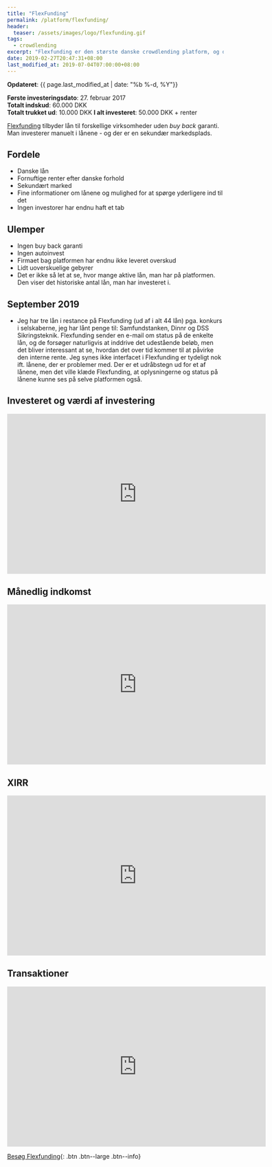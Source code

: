 ```yaml
---
title: "FlexFunding"
permalink: /platform/flexfunding/
header:
  teaser: /assets/images/logo/flexfunding.gif
tags:
  - crowdlending
excerpt: "Flexfunding er den største danske crowdlending platform, og den platform jeg startede på."
date: 2019-02-27T20:47:31+08:00
last_modified_at: 2019-07-04T07:00:00+08:00
---
```


**Opdateret**: {{ page.last_modified_at | date: "%b %-d, %Y"}}

**Første investeringsdato**: 27. februar 2017  
**Totalt indskud**: 60.000 DKK  
**Totalt trukket ud**: 10.000 DKK
**I alt investeret**: 50.000 DKK + renter

[Flexfunding](/go/flexfunding/) tilbyder lån til forskellige virksomheder uden _buy back_ garanti. Man investerer manuelt i lånene - og der er en sekundær markedsplads.

## Fordele

- Danske lån
- Fornuftige renter efter danske forhold
- Sekundært marked
- Fine informationer om lånene og mulighed for at spørge yderligere ind til det
- Ingen investorer har endnu haft et tab

## Ulemper

- Ingen buy back garanti
- Ingen autoinvest
- Firmaet bag platformen har endnu ikke leveret overskud
- Lidt uoverskuelige gebyrer
- Det er ikke så let at se, hvor mange aktive lån, man har på platformen. Den viser det historiske antal lån, man har investeret i.

## September 2019

- Jeg har tre lån i restance på Flexfunding (ud af i alt 44 lån) pga. konkurs i selskaberne, jeg har lånt penge til: Samfundstanken, Dinnr og DSS Sikringsteknik. Flexfunding sender en e-mail om status på de enkelte lån, og de forsøger naturligvis at inddrive det udestående beløb, men det bliver interessant at se, hvordan det over tid kommer til at påvirke den interne rente. Jeg synes ikke interfacet i Flexfunding er tydeligt nok ift. lånene, der er problemer med. Der er et udråbstegn ud for et af lånene, men det ville klæde Flexfunding, at oplysningerne og status på lånene kunne ses på selve platformen også.

## Investeret og værdi af investering

<iframe width="601.8858029824594" height="371.811460857151" seamless frameborder="0" scrolling="no" src="https://docs.google.com/spreadsheets/d/e/2PACX-1vQKZZbdj1cM5A4yCXjtjhxowXHoMhioXI-OR-mEPmmGgqQhcSr250VUM8SGVvRkWZziWUYleizmqAC2/pubchart?oid=834990641&amp;format=image"></iframe>

## Månedlig indkomst

<iframe width="601.8858029824594" height="371.811460857151" seamless frameborder="0" scrolling="no" src="https://docs.google.com/spreadsheets/d/e/2PACX-1vQKZZbdj1cM5A4yCXjtjhxowXHoMhioXI-OR-mEPmmGgqQhcSr250VUM8SGVvRkWZziWUYleizmqAC2/pubchart?oid=1342350000&amp;format=image"></iframe>

## XIRR

<iframe width="601.8858029824594" height="371.811460857151" seamless frameborder="0" scrolling="no" src="https://docs.google.com/spreadsheets/d/e/2PACX-1vQKZZbdj1cM5A4yCXjtjhxowXHoMhioXI-OR-mEPmmGgqQhcSr250VUM8SGVvRkWZziWUYleizmqAC2/pubchart?oid=299196547&amp;format=image"></iframe>

## Transaktioner

<iframe width="601.8858029824594" height="371.811460857151"  seamless frameborder="0" scrolling="no" src="https://docs.google.com/spreadsheets/d/e/2PACX-1vQKZZbdj1cM5A4yCXjtjhxowXHoMhioXI-OR-mEPmmGgqQhcSr250VUM8SGVvRkWZziWUYleizmqAC2/pubchart?oid=1619538531&amp;format=image"></iframe>

[Besøg Flexfunding](/go/flexfunding/){: .btn .btn--large .btn--info}
